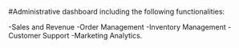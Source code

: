 #Administrative dashboard including the following functionalities:

-Sales and Revenue
-Order Management
-Inventory Management
-Customer Support
-Marketing Analytics.
